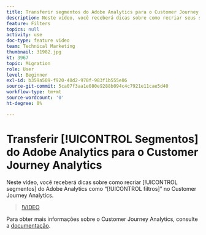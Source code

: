 ```yaml
---
title: Transferir segmentos do Adobe Analytics para o Customer Journey Analytics
description: Neste vídeo, você receberá dicas sobre como recriar seus segmentos do Adobe Analytics como “filtros” no Customer Journey Analytics.
feature: Filters
topics: null
activity: use
doc-type: feature video
team: Technical Marketing
thumbnail: 31982.jpg
kt: 3967
topic: Migration
role: User
level: Beginner
exl-id: b359a509-f920-40d2-978f-983f1b555e86
source-git-commit: 5ca07f3aa1e080e9288b094c4c7921e11cae5d40
workflow-type: tm+mt
source-wordcount: '0'
ht-degree: 0%

---
```


# Transferir [!UICONTROL Segmentos] do Adobe Analytics para o Customer Journey Analytics

Neste vídeo, você receberá dicas sobre como recriar [!UICONTROL segmentos] do Adobe Analytics como “[!UICONTROL filtros]” no Customer Journey Analytics.

>[!VIDEO](https://video.tv.adobe.com/v/31982/?quality=12)

Para obter mais informações sobre o Customer Journey Analytics, consulte a [documentação](https://experienceleague.adobe.com/docs/analytics-platform/using/cja-landing.html?lang=pt-BR).

